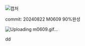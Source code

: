 ![캡처](https://github.com/user-attachments/assets/ba5eae7d-2649-4c18-9849-9611a548b3fe)

commit: 20240822 M0609 90%완성

![Uploading m0609.gif…]()

dd
